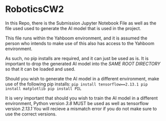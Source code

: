 # RoboticsCW2

In this Repo, there is the Submission Jupyter Notebook File as well as the file used used to generate the AI model that is used in the project.

This file runs within the Yahboom environment, and it is assumed the person who intends to make use of this also has access to the Yahboom environment.

As such, no pip installs are required, and it can just be used as is. It is important to drop the generated AI model into the *SAME ROOT DIRECTORY* so that it can be loaded and used.

Should you wish to generate the AI model in a different environment, make use of the following pip installs:
`pip install tensorflow==2.13.1
pip install matplotlib
pip install PIL`

It is very important that should you wish to train the AI model in a different environment, Python version *3.8* MUST be used as well as tensorflow version *2.13.1*
You will recieve a mismatch error if you do not make sure to use the correct versions.
